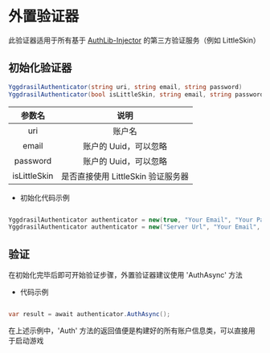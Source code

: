 # 外置验证器

此验证器适用于所有基于 [AuthLib-Injector](https://github.com/yushijinhun/authlib-injector) 的第三方验证服务（例如 LittleSkin）

## 初始化验证器

``` C#
YggdrasilAuthenticator(string uri, string email, string password)
YggdrasilAuthenticator(bool isLittleSkin, string email, string password)
```

|参数名|说明|
|:------:|:----:|
|uri | 账户名 |
|email | 账户的 Uuid，可以忽略 |
|password | 账户的 Uuid，可以忽略 |
|isLittleSkin | 是否直接使用 LittleSkin 验证服务器 |

- 初始化代码示例

``` C#

YggdrasilAuthenticator authenticator = new(true, "Your Email", "Your Password");
YggdrasilAuthenticator authenticator = new("Server Url", "Your Email", "Your Password");

```

## 验证
在初始化完毕后即可开始验证步骤，外置验证器建议使用 'AuthAsync' 方法

- 代码示例

``` C#

var result = await authenticator.AuthAsync();

```

在上述示例中，'Auth' 方法的返回值便是构建好的所有账户信息类，可以直接用于启动游戏